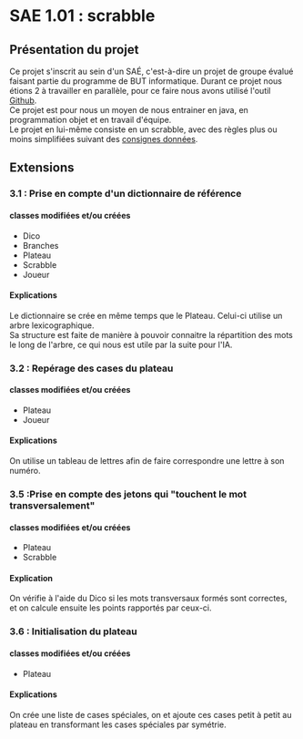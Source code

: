 # SAE 1.01 : scrabble

## Présentation du projet
Ce projet s'inscrit au sein d'un SAÉ, c'est-à-dire un projet de groupe évalué faisant partie du programme de 
BUT informatique. Durant ce projet nous étions 2 à travailler en parallèle, pour ce faire nous avons utilisé 
l'outil <a href="https://github.com/Rafiki13/SAE-1.01">Github</a>.<br/>
Ce projet est pour nous un moyen de nous entrainer en java, en programmation objet et en travail d'équipe.<br/>
Le projet en lui-même consiste en un scrabble, avec des règles plus ou moins simplifiées suivant des 
<a href="https://github.com/Rafiki13/SAE-1.01/blob/main/sujet-scrabble-3.pdf">consignes données</a>.

## Extensions

### 3.1 : Prise en compte d'un dictionnaire de référence

#### classes modifiées et/ou créées
- Dico
- Branches
- Plateau
- Scrabble
- Joueur

#### Explications
Le dictionnaire se crée en même temps que le Plateau. Celui-ci utilise un arbre 
lexicographique.<br/>
Sa structure est faite de manière à pouvoir connaitre la répartition des mots le 
long de l'arbre, ce qui nous est utile par la suite pour l'IA.

### 3.2 : Repérage des cases du plateau

#### classes modifiées et/ou créées
- Plateau
- Joueur

#### Explications
On utilise un tableau de lettres afin de faire correspondre une lettre à son numéro.

### 3.5 :Prise en compte des jetons qui "touchent le mot transversalement"

#### classes modifiées et/ou créées
- Plateau
- Scrabble

#### Explication
On vérifie à l'aide du Dico si les mots transversaux formés sont correctes, et on calcule ensuite les points rapportés 
par ceux-ci.

### 3.6 : Initialisation du plateau

#### classes modifiées et/ou créées
- Plateau

#### Explications
On crée une liste de cases spéciales, on et ajoute ces cases petit à petit au plateau en transformant les cases 
spéciales par symétrie.
